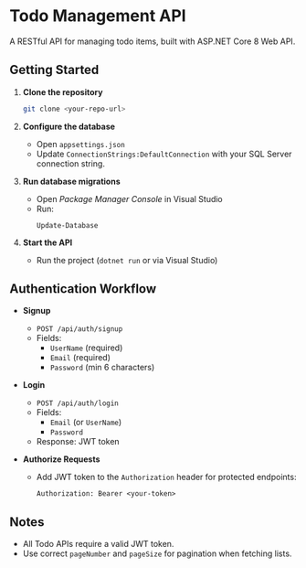 # Todo Management API

A RESTful API for managing todo items, built with ASP.NET Core 8 Web API.

## Getting Started

1. **Clone the repository**
   ```bash
   git clone <your-repo-url>
   ```

2. **Configure the database**
   - Open `appsettings.json`
   - Update `ConnectionStrings:DefaultConnection` with your SQL Server connection string.

3. **Run database migrations**
   - Open *Package Manager Console* in Visual Studio
   - Run:
     ```
     Update-Database
     ```

4. **Start the API**
   - Run the project (`dotnet run` or via Visual Studio)

## Authentication Workflow

- **Signup**
  - `POST /api/auth/signup`
  - Fields:
    - `UserName` (required)
    - `Email` (required)
    - `Password` (min 6 characters)

- **Login**
  - `POST /api/auth/login`
  - Fields:
    - `Email` (or `UserName`)
    - `Password`
  - Response: JWT token

- **Authorize Requests**
  - Add JWT token to the `Authorization` header for protected endpoints:
    ```
    Authorization: Bearer <your-token>
    ```

## Notes

- All Todo APIs require a valid JWT token.
- Use correct `pageNumber` and `pageSize` for pagination when fetching lists.
